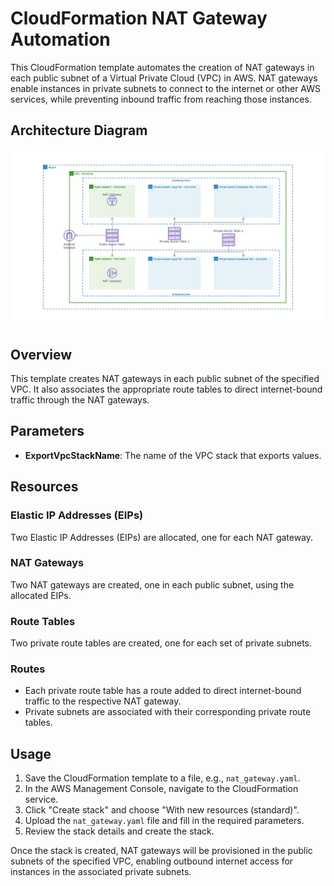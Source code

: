 # CloudFormation NAT Gateway Automation

This CloudFormation template automates the creation of NAT gateways in each public subnet of a Virtual Private Cloud (VPC) in AWS. NAT gateways enable instances in private subnets to connect to the internet or other AWS services, while preventing inbound traffic from reaching those instances.

## Architecture Diagram

![NAT Gateway Architecture Diagram](./2%20-%20Create%20Your%20NAT%20Gateway.jpg)


## Overview

This template creates NAT gateways in each public subnet of the specified VPC. It also associates the appropriate route tables to direct internet-bound traffic through the NAT gateways.

## Parameters

- **ExportVpcStackName**: The name of the VPC stack that exports values.

## Resources

### Elastic IP Addresses (EIPs)

Two Elastic IP Addresses (EIPs) are allocated, one for each NAT gateway.

### NAT Gateways

Two NAT gateways are created, one in each public subnet, using the allocated EIPs.

### Route Tables

Two private route tables are created, one for each set of private subnets.

### Routes

- Each private route table has a route added to direct internet-bound traffic to the respective NAT gateway.
- Private subnets are associated with their corresponding private route tables.

## Usage

1. Save the CloudFormation template to a file, e.g., `nat_gateway.yaml`.
2. In the AWS Management Console, navigate to the CloudFormation service.
3. Click "Create stack" and choose "With new resources (standard)".
4. Upload the `nat_gateway.yaml` file and fill in the required parameters.
5. Review the stack details and create the stack.

Once the stack is created, NAT gateways will be provisioned in the public subnets of the specified VPC, enabling outbound internet access for instances in the associated private subnets.